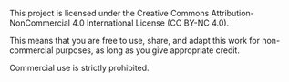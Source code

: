 This project is licensed under the Creative Commons Attribution-NonCommercial 4.0 International License (CC BY-NC 4.0). 

This means that you are free to use, share, and adapt this work for non-commercial purposes, as long as you give appropriate credit. 

Commercial use is strictly prohibited.
